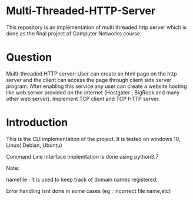 # Multi-Threaded-HTTP-Server
This repository is an implementation of multi threaded http server which is done as the final project of Computer Networks course.

# Question
Multi-threaded HTTP server: User can create an html page on the http server and the client can access the page through client side server program. After enabling this service any user can create a website hosting like web server provided on the internet (Hostgater , BigRock and many other web server). Implement TCP client and TCP HTTP server.

# Introduction
This is the CLI implementation of the project. It is tested on windows 10, Linux( Debian, Ubuntu)

Command Line Interface Implemtation is done using python3.7

Note:

namefile  : It is used to keep track of domain names registered.

Error handling isnt done in some cases (eg : incorrect file name,etc)

